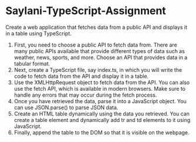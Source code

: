 # Saylani-TypeScript-Assignment

Create a web application that fetches data from a public API and
displays it in a table using TypeScript.

1. First, you need to choose a public API to fetch data from. There are many
public APIs available that provide different types of data such as weather,
news, sports, and more. Choose an API that provides data in a tabular
format.
2. Next, create a TypeScript file, say index.ts, in which you will write the code
to fetch data from the API and display it in a table.
3. Use the XMLHttpRequest object to fetch data from the API. You can also
use the fetch API, which is available in modern browsers. Make sure to
handle any errors that may occur during the fetch process.
4. Once you have retrieved the data, parse it into a JavaScript object. You can
use JSON.parse() to parse JSON data.
5. Create an HTML table dynamically using the data you retrieved. You can
create a table element and dynamically add tr and td elements to it using
JavaScript.
6. Finally, append the table to the DOM so that it is visible on the webpage.
